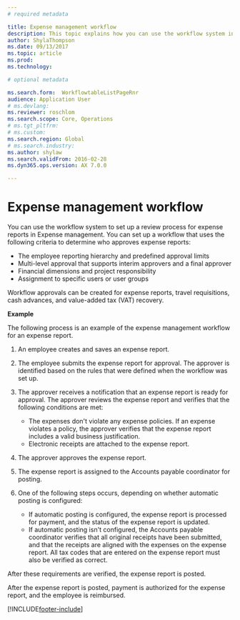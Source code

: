 ```yaml
---
# required metadata

title: Expense management workflow
description: This topic explains how you can use the workflow system in Microsoft Dynamics 365 Finance, to set up a review process for expense reports in Expense management.
author: ShylaThompson
ms.date: 09/13/2017
ms.topic: article
ms.prod: 
ms.technology: 

# optional metadata

ms.search.form:  WorkflowtableListPageRnr
audience: Application User
# ms.devlang: 
ms.reviewer: roschlom
ms.search.scope: Core, Operations
# ms.tgt_pltfrm: 
# ms.custom: 
ms.search.region: Global
# ms.search.industry: 
ms.author: shylaw
ms.search.validFrom: 2016-02-28
ms.dyn365.ops.version: AX 7.0.0

---
```


# Expense management workflow

You can use the workflow system to set up a review process for expense reports in Expense management. You can set up a workflow that uses the following criteria to determine who approves expense reports:

- The employee reporting hierarchy and predefined approval limits
- Multi-level approval that supports interim approvers and a final approver
- Financial dimensions and project responsibility
- Assignment to specific users or user groups

Workflow approvals can be created for expense reports, travel requisitions, cash advances, and value-added tax (VAT) recovery.

**Example**

The following process is an example of the expense management workflow for an expense report.

1. An employee creates and saves an expense report.
2. The employee submits the expense report for approval. The approver is identified based on the rules that were defined when the workflow was set up.
3. The approver receives a notification that an expense report is ready for approval. The approver reviews the expense report and verifies that the following conditions are met:

    - The expenses don't violate any expense policies. If an expense violates a policy, the approver verifies that the expense report includes a valid business justification.
    - Electronic receipts are attached to the expense report.

4. The approver approves the expense report.
5. The expense report is assigned to the Accounts payable coordinator for posting.
6. One of the following steps occurs, depending on whether automatic posting is configured:

    - If automatic posting is configured, the expense report is processed for payment, and the status of the expense report is updated.
    - If automatic posting isn't configured, the Accounts payable coordinator verifies that all original receipts have been submitted, and that the receipts are aligned with the expenses on the expense report. All tax codes that are entered on the expense report must also be verified as correct.

After these requirements are verified, the expense report is posted.

After the expense report is posted, payment is authorized for the expense report, and the employee is reimbursed.


[!INCLUDE[footer-include](../includes/footer-banner.md)]